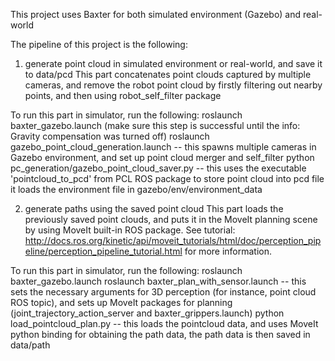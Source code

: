This project uses Baxter for both simulated environment (Gazebo) and real-world

The pipeline of this project is the following:
1. generate point cloud in simulated environment or real-world, and save it to data/pcd
  This part concatenates point clouds captured by multiple cameras, and remove the robot point cloud
  by firstly filtering out nearby points, and then using robot_self_filter package

  To run this part in simulator, run the following:
    roslaunch baxter_gazebo.launch  (make sure this step is successful until the info: Gravity compensation was turned off)
    roslaunch gazebo_point_cloud_generation.launch
      -- this spawns multiple cameras in Gazebo environment, and set up point cloud merger and self_filter
    python pc_generation/gazebo_point_cloud_saver.py
      -- this uses the executable 'pointcloud_to_pcd' from PCL ROS package to store point cloud into pcd file
         it loads the environment file in gazebo/env/environment_data

2. generate paths using the saved point cloud
  This part loads the previously saved point clouds, and puts it in the MoveIt planning scene by using
  MoveIt built-in ROS package. See tutorial:
    http://docs.ros.org/kinetic/api/moveit_tutorials/html/doc/perception_pipeline/perception_pipeline_tutorial.html
  for more information.

  To run this part in simulator, run the following:
    roslaunch baxter_gazebo.launch
    roslaunch baxter_plan_with_sensor.launch
      -- this sets the necessary arguments for 3D perception (for instance, point cloud ROS topic), and sets up
         MoveIt packages for planning (joint_trajectory_action_server and baxter_grippers.launch)
    python load_pointcloud_plan.py
      -- this loads the pointcloud data, and uses MoveIt python binding for obtaining the path data,
         the path data is then saved in data/path
